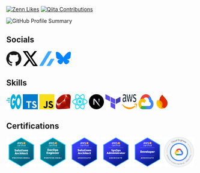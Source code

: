 [![Zenn Likes](https://badgen.org/img/zenn/kou_pg_0131/likes?style=flat-square)](https://zenn.dev/kou_pg_0131)
[![Qiita Contributions](https://badgen.org/img/qiita/koki_develop/contributions?style=flat-square)](https://qiita.com/koki_develop)

<picture>
  <source media="(prefers-color-scheme: dark)" srcset="https://github-profile-summary-cards.vercel.app/api/cards/profile-details?username=koki-develop&theme=github_dark">
  <img src="https://github-profile-summary-cards.vercel.app/api/cards/profile-details?username=koki-develop&theme=github" alt="GitHub Profile Summary">
</picture>

## Socials

[<picture><source media="(prefers-color-scheme: dark)" srcset="./public/images/social/github-dark.svg"><img src="./public/images/social/github.svg" width="40" height="40" alt="GitHub"></picture>](https://github.com/koki-develop)
[<picture><source media="(prefers-color-scheme: dark)" srcset="./public/images/social/x-dark.svg"><img src="./public/images/social/x.svg" width="40" height="40" alt="X (Twitter)"></picture>](https://twitter.com/koki_develop)
[<img src="./public/images/social/zenn.svg" width="40" height="40" />](https://zenn.dev/kou_pg_0131)
[<img src="./public/images/social/bluesky.svg" width="40" height="40" />](https://bsky.app/profile/koki.me)

## Skills

[<img src="./public/images/skill/go.svg" width="40" height="40" />](https://golang.org/)
[<img src="./public/images/skill/typescript.svg" width="40" height="40" />](https://www.typescriptlang.org/)
[<img src="./public/images/skill/javascript.svg" width="40" height="40" />](https://developer.mozilla.org/docs/Web/JavaScript)
[<img src="./public/images/skill/ruby.svg" width="40" height="40" />](https://www.ruby-lang.org)
[<img src="./public/images/skill/react.svg" width="40" height="40" />](https://reactjs.org/)
[<img src="./public/images/skill/nextjs.svg" width="40" height="40" />](https://nextjs.org/)
[<img src="./public/images/skill/terraform.svg" width="40" height="40" />](https://www.terraform.io/)
[<img src="./public/images/skill/aws.svg" width="40" height="40" />](https://aws.amazon.com/)
[<img src="./public/images/skill/googlecloud.svg" width="40" height="40" />](https://console.cloud.google.com/)
[<img src="./public/images/skill/firebase.svg" width="40" height="40" />](https://firebase.google.com/)

## Certifications

[<img src="./public/images/certification/aws-sap.png" alt="AWS Certified Solutions Architect - Professional" width="80" height="80" />](https://www.credly.com/badges/77ea1b7d-d676-4b47-a099-a1152e7b0cd7/public_url)
[<img src="./public/images/certification/aws-dop.png" alt="AWS Certified DevOps Engineer - Professional" width="80" height="80" />](https://www.credly.com/badges/acb69e55-f79c-428c-a706-ba1e741980b4/public_url)
[<img src="./public/images/certification/aws-saa.png" alt="AWS Certified Solutions Architect - Associate" width="80" height="80" />](https://www.credly.com/badges/a6b750f7-2601-4582-8131-3974e08eee5f/public_url)
[<img src="./public/images/certification/aws-soa.png" alt="AWS Certified SysOps Administrator - Associate" width="80" height="80" />](https://www.credly.com/badges/385e90d5-3f8e-470a-bf87-51353ce88677/public_url)
[<img src="./public/images/certification/aws-dva.png" alt="AWS Certified Developer - Associate" width="80" height="80" />](https://www.credly.com/badges/f88839f5-1909-4869-8cc5-432a2b987871/public_url)
[<img src="./public/images/certification/googlecloud-ace.png" alt="Google Cloud Certified Associate Cloud Engineer" width="80" height="80" />](https://www.credential.net/2316bc23-49ca-4aa1-8892-acee13740c99)
